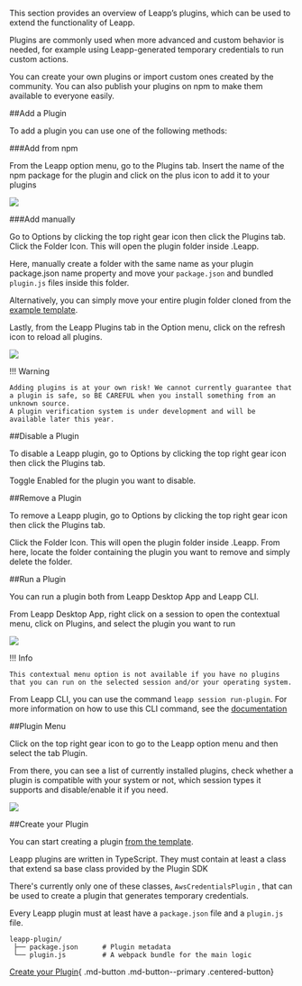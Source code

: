 This section provides an overview of Leapp’s plugins, which can be used to extend the functionality of Leapp.

Plugins are commonly used when more advanced and custom behavior is needed, for example using Leapp-generated temporary credentials to run custom actions.

You can create your own plugins or import custom ones created by the community. You can also publish your plugins on npm to make them available to everyone easily.

##Add a Plugin

To add a plugin you can use one of the following methods:

###Add from npm

From the Leapp option menu, go to the Plugins tab. Insert the name of the npm package for the plugin and click on the plus icon to add it to your plugins

![](../../images/plugin-system/screen2.png?style=smaller-img)

###Add manually

Go to Options by clicking the top right gear icon then click the Plugins tab. Click the Folder Icon. This will open the plugin folder inside .Leapp. 

Here, manually create a folder with the same name as your plugin package.json name property and move your `package.json` and bundled `plugin.js` files inside this folder.

Alternatively, you can simply move your entire plugin folder cloned from the [example template](/plugins/plugins-development/#starting-template).

Lastly, from the Leapp Plugins tab in the Option menu, click on the refresh icon to reload all plugins.

![](../../images/plugin-system/screen3.png?style=even-smaller-img)

!!! Warning

    Adding plugins is at your own risk! We cannot currently guarantee that a plugin is safe, so BE CAREFUL when you install something from an unknown source. 
    A plugin verification system is under development and will be available later this year.

##Disable a Plugin

To disable a Leapp plugin, go to Options by clicking the top right gear icon then click the Plugins tab. 

Toggle Enabled for the plugin you want to disable.

##Remove a Plugin

To remove a Leapp plugin, go to Options by clicking the top right gear icon then click the Plugins tab. 

Click the Folder Icon. This will open the plugin folder inside .Leapp. 
From here, locate the folder containing the plugin you want to remove and simply delete the folder.

##Run a Plugin

You can run a plugin both from Leapp Desktop App and Leapp CLI.

From Leapp Desktop App, right click on a session to open the contextual menu, click on Plugins, and select the plugin you want to run

![](../../images/plugin-system/screen4.png?style=smaller-img)

!!! Info

    This contextual menu option is not available if you have no plugins that you can run on the selected session and/or your operating system.

From Leapp CLI, you can use the command `leapp session run-plugin`. For more information on how to use this CLI command, see the [documentation]()

##Plugin Menu

Click on the top right gear icon to go to the Leapp option menu and then select the tab Plugin.

From there, you can see a list of currently installed plugins, check whether a plugin is compatible with your system or not, which session types it supports and disable/enable it if you need.

![](../../images/plugin-system/screen1.png?style=smaller-img)

##Create your Plugin

You can start creating a plugin [from the template](https://github.com/Noovolari/leapp-plugin-template).

Leapp plugins are written in TypeScript. They must contain at least a class that extend sa base class provided by the Plugin SDK

There's currently only one of these classes, `AwsCredentialsPlugin` , that can be used to create a plugin that generates temporary credentials.

Every Leapp plugin must at least have a `package.json` file and a `plugin.js` file.

```
leapp-plugin/             
 ├── package.json      # Plugin metadata
 └── plugin.js         # A webpack bundle for the main logic
```

[Create your Plugin](https://github.com/Noovolari/leapp-plugin-template){ .md-button .md-button--primary .centered-button}

